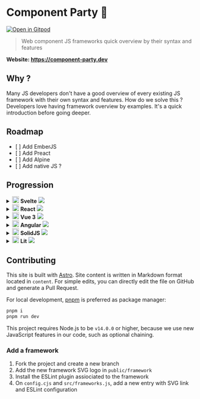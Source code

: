 # Component Party 🎉

[![Open in Gitpod](https://shields.io/badge/Open%20in-Gitpod-green?logo=Gitpod)](https://gitpod.io/#https://github.com/matschik/component-party)

> Web component JS frameworks quick overview by their syntax and features

**Website: https://component-party.dev**

## Why ?

Many JS developers don't have a good overview of every existing JS framework with their own syntax and features.
How do we solve this ? Developers love having framework overview by examples. It's a quick introduction before going deeper.

## Roadmap

*   \[ ] Add EmberJS
*   \[ ] Add Preact
*   \[ ] Add Alpine
*   \[ ] Add native JS ?

## Progression

<details>
        <summary>
            <img width="18" height="18" src="https://raw.githubusercontent.com/matschik/component-party/main/public/framework/svelte.svg" />
            <b>Svelte</b>
            <img src="https://us-central1-progress-markdown.cloudfunctions.net/progress/100" /></summary>

* [x] Reactivity
   * [x] Declare state
   * [x] Update state
   * [x] Computed state
* [x] Templating
   * [x] Minimal template
   * [x] Styling
   * [x] Loop
   * [x] Event click
   * [x] Dom ref
   * [x] Conditional
* [x] Lifecycle
   * [x] On mount
   * [x] On unmount
* [x] Component composition
   * [x] Props
   * [x] Emit to parent
   * [x] Slot
   * [x] Slot fallback
* [x] Form input
   * [x] Input text
   * [x] Checkbox
   * [x] Radio
   * [x] Select
* [x] Webapp features
   * [x] Routing
   * [x] Router link

</details><details>
        <summary>
            <img width="18" height="18" src="https://raw.githubusercontent.com/matschik/component-party/main/public/framework/react.svg" />
            <b>React</b>
            <img src="https://us-central1-progress-markdown.cloudfunctions.net/progress/100" /></summary>

* [x] Reactivity
   * [x] Declare state
   * [x] Update state
   * [x] Computed state
* [x] Templating
   * [x] Minimal template
   * [x] Styling
   * [x] Loop
   * [x] Event click
   * [x] Dom ref
   * [x] Conditional
* [x] Lifecycle
   * [x] On mount
   * [x] On unmount
* [x] Component composition
   * [x] Props
   * [x] Emit to parent
   * [x] Slot
   * [x] Slot fallback
* [x] Form input
   * [x] Input text
   * [x] Checkbox
   * [x] Radio
   * [x] Select
* [x] Webapp features
   * [x] Routing
   * [x] Router link

</details><details>
        <summary>
            <img width="18" height="18" src="https://raw.githubusercontent.com/matschik/component-party/main/public/framework/vue.svg" />
            <b>Vue 3</b>
            <img src="https://us-central1-progress-markdown.cloudfunctions.net/progress/100" /></summary>

* [x] Reactivity
   * [x] Declare state
   * [x] Update state
   * [x] Computed state
* [x] Templating
   * [x] Minimal template
   * [x] Styling
   * [x] Loop
   * [x] Event click
   * [x] Dom ref
   * [x] Conditional
* [x] Lifecycle
   * [x] On mount
   * [x] On unmount
* [x] Component composition
   * [x] Props
   * [x] Emit to parent
   * [x] Slot
   * [x] Slot fallback
* [x] Form input
   * [x] Input text
   * [x] Checkbox
   * [x] Radio
   * [x] Select
* [x] Webapp features
   * [x] Routing
   * [x] Router link

</details><details>
        <summary>
            <img width="18" height="18" src="https://raw.githubusercontent.com/matschik/component-party/main/public/framework/angular.svg" />
            <b>Angular</b>
            <img src="https://us-central1-progress-markdown.cloudfunctions.net/progress/100" /></summary>

* [x] Reactivity
   * [x] Declare state
   * [x] Update state
   * [x] Computed state
* [x] Templating
   * [x] Minimal template
   * [x] Styling
   * [x] Loop
   * [x] Event click
   * [x] Dom ref
   * [x] Conditional
* [x] Lifecycle
   * [x] On mount
   * [x] On unmount
* [x] Component composition
   * [x] Props
   * [x] Emit to parent
   * [x] Slot
   * [x] Slot fallback
* [x] Form input
   * [x] Input text
   * [x] Checkbox
   * [x] Radio
   * [x] Select
* [x] Webapp features
   * [x] Routing
   * [x] Router link

</details><details>
        <summary>
            <img width="18" height="18" src="https://raw.githubusercontent.com/matschik/component-party/main/public/framework/solid.svg" />
            <b>SolidJS</b>
            <img src="https://us-central1-progress-markdown.cloudfunctions.net/progress/53" /></summary>

* [x] Reactivity
   * [x] Declare state
   * [x] Update state
   * [x] Computed state
* [x] Templating
   * [x] Minimal template
   * [x] Styling
   * [x] Loop
   * [x] Event click
   * [x] Dom ref
   * [x] Conditional
* [x] Lifecycle
   * [x] On mount
   * [x] On unmount
* [ ] Component composition
   * [ ] Props
   * [ ] Emit to parent
   * [ ] Slot
   * [ ] Slot fallback
* [ ] Form input
   * [ ] Input text
   * [ ] Checkbox
   * [ ] Radio
   * [ ] Select
* [ ] Webapp features
   * [ ] Routing
   * [ ] Router link

</details><details>
        <summary>
            <img width="18" height="18" src="https://raw.githubusercontent.com/matschik/component-party/main/public/framework/lit.svg" />
            <b>Lit</b>
            <img src="https://us-central1-progress-markdown.cloudfunctions.net/progress/5" /></summary>

* [ ] Reactivity
   * [x] Declare state
   * [ ] Update state
   * [ ] Computed state
* [ ] Templating
   * [ ] Minimal template
   * [ ] Styling
   * [ ] Loop
   * [ ] Event click
   * [ ] Dom ref
   * [ ] Conditional
* [ ] Lifecycle
   * [ ] On mount
   * [ ] On unmount
* [ ] Component composition
   * [ ] Props
   * [ ] Emit to parent
   * [ ] Slot
   * [ ] Slot fallback
* [ ] Form input
   * [ ] Input text
   * [ ] Checkbox
   * [ ] Radio
   * [ ] Select
* [ ] Webapp features
   * [ ] Routing
   * [ ] Router link

</details>

## Contributing

This site is built with [Astro](https://docs.astro.build). Site content is written in Markdown format located in `content`. For simple edits, you can directly edit the file on GitHub and generate a Pull Request.

For local development, [pnpm](https://pnpm.io/) is preferred as package manager:

```bash
pnpm i
pnpm run dev
```

This project requires Node.js to be `v14.0.0` or higher, because we use new JavaScript features in our code, such as optional chaining.

### Add a framework

1.  Fork the project and create a new branch
2.  Add the new framework SVG logo in `public/framework`
3.  Install the ESLint plugin assiociated to the framework
4.  On `config.cjs` and `src/frameworks.js`, add a new entry with SVG link and ESLint configuration
